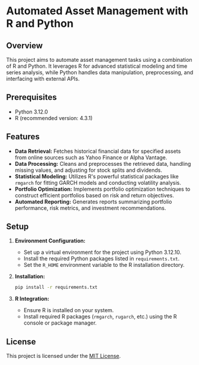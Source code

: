 # Automated Asset Management with R and Python

## Overview
This project aims to automate asset management tasks using a combination of R and Python. It leverages R for advanced statistical modeling and time series analysis, while Python handles data manipulation, preprocessing, and interfacing with external APIs.

## Prerequisites

- Python 3.12.0
- R (recommended version: 4.3.1)
  
## Features
- **Data Retrieval:** Fetches historical financial data for specified assets from online sources such as Yahoo Finance or Alpha Vantage.
- **Data Processing:** Cleans and preprocesses the retrieved data, handling missing values, and adjusting for stock splits and dividends.
- **Statistical Modeling:** Utilizes R's powerful statistical packages like `rmgarch` for fitting GARCH models and conducting volatility analysis.
- **Portfolio Optimization:** Implements portfolio optimization techniques to construct efficient portfolios based on risk and return objectives.
- **Automated Reporting:** Generates reports summarizing portfolio performance, risk metrics, and investment recommendations.

## Setup
1. **Environment Configuration:**
    - Set up a virtual environment for the project using Python 3.12.10.
    - Install the required Python packages listed in `requirements.txt`.
    - Set the `R_HOME` environment variable to the R installation directory.
    
2. **Installation:**
    ```bash
    pip install -r requirements.txt
    ```


3. **R Integration:**
    - Ensure R is installed on your system.
    - Install required R packages (`rmgarch`, `rugarch`, etc.) using the R console or package manager.

## License
This project is licensed under the [MIT License](LICENSE).
